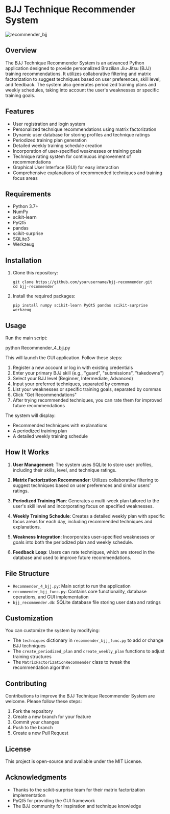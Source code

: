 # BJJ Technique Recommender System

![recommender_bjj](https://github.com/user-attachments/assets/78171986-4a50-4c5a-a597-01621bb9bd92)


## Overview

The BJJ Technique Recommender System is an advanced Python application designed to provide personalized Brazilian Jiu-Jitsu (BJJ) training recommendations. It utilizes collaborative filtering and matrix factorization to suggest techniques based on user preferences, skill level, and feedback. The system also generates periodized training plans and weekly schedules, taking into account the user's weaknesses or specific training goals.

## Features

- User registration and login system
- Personalized technique recommendations using matrix factorization
- Dynamic user database for storing profiles and technique ratings
- Periodized training plan generation
- Detailed weekly training schedule creation
- Incorporation of user-specified weaknesses or training goals
- Technique rating system for continuous improvement of recommendations
- Graphical User Interface (GUI) for easy interaction
- Comprehensive explanations of recommended techniques and training focus areas

## Requirements

- Python 3.7+
- NumPy
- scikit-learn
- PyQt5
- pandas
- scikit-surprise
- SQLite3
- Werkzeug

## Installation

1. Clone this repository:
   ```
   git clone https://github.com/yourusername/bjj-recommender.git
   cd bjj-recommender
   ```

2. Install the required packages:
   ```
   pip install numpy scikit-learn PyQt5 pandas scikit-surprise werkzeug
   ```

## Usage

Run the main script:

python Recommender_4_bjj.py


This will launch the GUI application. Follow these steps:

1. Register a new account or log in with existing credentials
2. Enter your primary BJJ skill (e.g., "guard", "submissions", "takedowns")
3. Select your BJJ level (Beginner, Intermediate, Advanced)
4. Input your preferred techniques, separated by commas
5. List your weaknesses or specific training goals, separated by commas
6. Click "Get Recommendations"
7. After trying recommended techniques, you can rate them for improved future recommendations

The system will display:
- Recommended techniques with explanations
- A periodized training plan
- A detailed weekly training schedule

## How It Works

1. **User Management**: The system uses SQLite to store user profiles, including their skills, level, and technique ratings.

2. **Matrix Factorization Recommender**: Utilizes collaborative filtering to suggest techniques based on user preferences and similar users' ratings.

3. **Periodized Training Plan**: Generates a multi-week plan tailored to the user's skill level and incorporating focus on specified weaknesses.

4. **Weekly Training Schedule**: Creates a detailed weekly plan with specific focus areas for each day, including recommended techniques and explanations.

5. **Weakness Integration**: Incorporates user-specified weaknesses or goals into both the periodized plan and weekly schedule.

6. **Feedback Loop**: Users can rate techniques, which are stored in the database and used to improve future recommendations.

## File Structure

- `Recommender_4_bjj.py`: Main script to run the application
- `recommender_bjj_func.py`: Contains core functionality, database operations, and GUI implementation
- `bjj_recommender.db`: SQLite database file storing user data and ratings

## Customization

You can customize the system by modifying:
- The `techniques` dictionary in `recommender_bjj_func.py` to add or change BJJ techniques
- The `create_periodized_plan` and `create_weekly_plan` functions to adjust training structures
- The `MatrixFactorizationRecommender` class to tweak the recommendation algorithm

## Contributing

Contributions to improve the BJJ Technique Recommender System are welcome. Please follow these steps:
1. Fork the repository
2. Create a new branch for your feature
3. Commit your changes
4. Push to the branch
5. Create a new Pull Request

## License

This project is open-source and available under the MIT License.

## Acknowledgments

- Thanks to the scikit-surprise team for their matrix factorization implementation
- PyQt5 for providing the GUI framework
- The BJJ community for inspiration and technique knowledge

